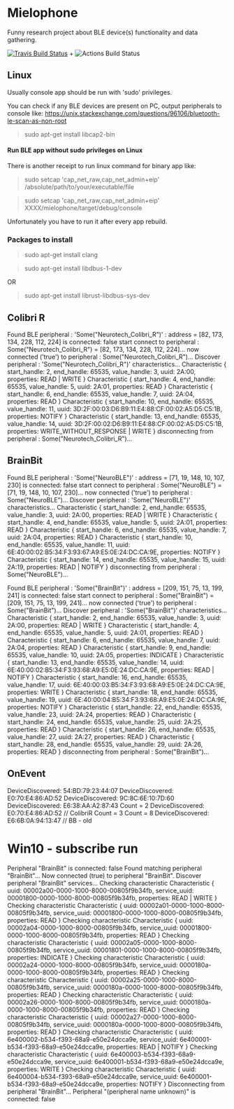 # Mielophone
Funny research project about BLE device(s) functionality and data gathering.

[![Travis Build Status](https://travis-ci.com/blandger/mielophone.svg?branch=master)](https://travis-ci.com/blandger/mielophone) + ![Actions Build Status](https://github.com/blandger/mielophone/.github/workflows/main.yml/badge.svg?branch=master)

## Linux
Usually console app should be run with 'sudo' privileges.

You can check if any BLE devices are present on PC, output peripherals to console like:
https://unix.stackexchange.com/questions/96106/bluetooth-le-scan-as-non-root
> sudo apt-get install libcap2-bin

#### Run BLE app without sudo privileges on Linux
There is another receipt to run linux command for binary app like:

> sudo setcap 'cap_net_raw,cap_net_admin+eip' /absolute/path/to/your/executable/file

>sudo setcap 'cap_net_raw,cap_net_admin+eip' XXXX/mielophone/target/debug/console

Unfortunately you have to run it after every app rebuild. 

### Packages to install
> sudo apt-get install clang

> sudo apt-get install libdbus-1-dev

OR

> sudo apt-get install librust-libdbus-sys-dev

## Colibri R
Found BLE peripheral : 'Some("Neurotech_Colibri_R")' : address = [82, 173, 134, 228, 112, 224] is connected: false
start connect to peripheral : Some("Neurotech_Colibri_R") = [82, 173, 134, 228, 112, 224]...
now connected ('true') to peripheral : Some("Neurotech_Colibri_R")...
Discover peripheral : 'Some("Neurotech_Colibri_R")' characteristics...
Characteristic { start_handle: 2, end_handle: 65535, value_handle: 3, uuid: 2A:00, properties: READ | WRITE }
Characteristic { start_handle: 4, end_handle: 65535, value_handle: 5, uuid: 2A:01, properties: READ }
Characteristic { start_handle: 6, end_handle: 65535, value_handle: 7, uuid: 2A:04, properties: READ }
Characteristic { start_handle: 10, end_handle: 65535, value_handle: 11, uuid: 3D:2F:00:03:D6:B9:11:E4:88:CF:00:02:A5:D5:C5:1B, properties: NOTIFY }
Characteristic { start_handle: 13, end_handle: 65535, value_handle: 14, uuid: 3D:2F:00:02:D6:B9:11:E4:88:CF:00:02:A5:D5:C5:1B, properties: WRITE_WITHOUT_RESPONSE | WRITE }
disconnecting from peripheral : Some("Neurotech_Colibri_R")...

## BrainBit
Found BLE peripheral : 'Some("NeuroBLE")' : address = [71, 19, 148, 10, 107, 230] is connected: false
start connect to peripheral : Some("NeuroBLE") = [71, 19, 148, 10, 107, 230]...
now connected ('true') to peripheral : Some("NeuroBLE")...
Discover peripheral : 'Some("NeuroBLE")' characteristics...
Characteristic { start_handle: 2, end_handle: 65535, value_handle: 3, uuid: 2A:00, properties: READ | WRITE }
Characteristic { start_handle: 4, end_handle: 65535, value_handle: 5, uuid: 2A:01, properties: READ }
Characteristic { start_handle: 6, end_handle: 65535, value_handle: 7, uuid: 2A:04, properties: READ }
Characteristic { start_handle: 10, end_handle: 65535, value_handle: 11, uuid: 6E:40:00:02:B5:34:F3:93:67:A9:E5:0E:24:DC:CA:9E, properties: NOTIFY }
Characteristic { start_handle: 14, end_handle: 65535, value_handle: 15, uuid: 2A:19, properties: READ | NOTIFY }
disconnecting from peripheral : Some("NeuroBLE")...


Found BLE peripheral : 'Some("BrainBit")' : address = [209, 151, 75, 13, 199, 241] is connected: false
start connect to peripheral : Some("BrainBit") = [209, 151, 75, 13, 199, 241]...
now connected ('true') to peripheral : Some("BrainBit")...
Discover peripheral : 'Some("BrainBit")' characteristics...
Characteristic { start_handle: 2, end_handle: 65535, value_handle: 3, uuid: 2A:00, properties: READ | WRITE }
Characteristic { start_handle: 4, end_handle: 65535, value_handle: 5, uuid: 2A:01, properties: READ }
Characteristic { start_handle: 6, end_handle: 65535, value_handle: 7, uuid: 2A:04, properties: READ }
Characteristic { start_handle: 9, end_handle: 65535, value_handle: 10, uuid: 2A:05, properties: INDICATE }
Characteristic { start_handle: 13, end_handle: 65535, value_handle: 14, uuid: 6E:40:00:02:B5:34:F3:93:68:A9:E5:0E:24:DC:CA:9E, properties: READ | NOTIFY }
Characteristic { start_handle: 16, end_handle: 65535, value_handle: 17, uuid: 6E:40:00:03:B5:34:F3:93:68:A9:E5:0E:24:DC:CA:9E, properties: WRITE }
Characteristic { start_handle: 18, end_handle: 65535, value_handle: 19, uuid: 6E:40:00:04:B5:34:F3:93:68:A9:E5:0E:24:DC:CA:9E, properties: NOTIFY }
Characteristic { start_handle: 22, end_handle: 65535, value_handle: 23, uuid: 2A:24, properties: READ }
Characteristic { start_handle: 24, end_handle: 65535, value_handle: 25, uuid: 2A:25, properties: READ }
Characteristic { start_handle: 26, end_handle: 65535, value_handle: 27, uuid: 2A:27, properties: READ }
Characteristic { start_handle: 28, end_handle: 65535, value_handle: 29, uuid: 2A:26, properties: READ }
disconnecting from peripheral : Some("BrainBit")...

## OnEvent
DeviceDiscovered: 54:BD:79:23:44:07
DeviceDiscovered: E0:70:E4:86:AD:52
DeviceDiscovered: 9C:8C:6E:10:7D:60
DeviceDiscovered: E6:38:AA:A2:87:43
Count = 2
DeviceDiscovered: E0:70:E4:86:AD:52 // ColibriR
Count = 3
Count = 8
DeviceDiscovered: E6:6B:0A:94:13:47 // BB - old


Win10 - subscribe run
===================
Peripheral "BrainBit" is connected: false
Found matching peripheral "BrainBit"...
Now connected (true) to peripheral "BrainBit".
Discover peripheral "BrainBit" services...
Checking characteristic Characteristic { uuid: 00002a00-0000-1000-8000-00805f9b34fb, service_uuid: 00001800-0000-1000-8000-00805f9b34fb, properties: READ | WRITE }
Checking characteristic Characteristic { uuid: 00002a01-0000-1000-8000-00805f9b34fb, service_uuid: 00001800-0000-1000-8000-00805f9b34fb, properties: READ }
Checking characteristic Characteristic { uuid: 00002a04-0000-1000-8000-00805f9b34fb, service_uuid: 00001800-0000-1000-8000-00805f9b34fb, properties: READ }
Checking characteristic Characteristic { uuid: 00002a05-0000-1000-8000-00805f9b34fb, service_uuid: 00001801-0000-1000-8000-00805f9b34fb, properties: INDICATE }
Checking characteristic Characteristic { uuid: 00002a24-0000-1000-8000-00805f9b34fb, service_uuid: 0000180a-0000-1000-8000-00805f9b34fb, properties: READ }
Checking characteristic Characteristic { uuid: 00002a25-0000-1000-8000-00805f9b34fb, service_uuid: 0000180a-0000-1000-8000-00805f9b34fb, properties: READ }
Checking characteristic Characteristic { uuid: 00002a26-0000-1000-8000-00805f9b34fb, service_uuid: 0000180a-0000-1000-8000-00805f9b34fb, properties: READ }
Checking characteristic Characteristic { uuid: 00002a27-0000-1000-8000-00805f9b34fb, service_uuid: 0000180a-0000-1000-8000-00805f9b34fb, properties: READ }
Checking characteristic Characteristic { uuid: 6e400002-b534-f393-68a9-e50e24dcca9e, service_uuid: 6e400001-b534-f393-68a9-e50e24dcca9e, properties: READ | NOTIFY }
Checking characteristic Characteristic { uuid: 6e400003-b534-f393-68a9-e50e24dcca9e, service_uuid: 6e400001-b534-f393-68a9-e50e24dcca9e, properties: WRITE }
Checking characteristic Characteristic { uuid: 6e400004-b534-f393-68a9-e50e24dcca9e, service_uuid: 6e400001-b534-f393-68a9-e50e24dcca9e, properties: NOTIFY }
Disconnecting from peripheral "BrainBit"...
Peripheral "(peripheral name unknown)" is connected: false
